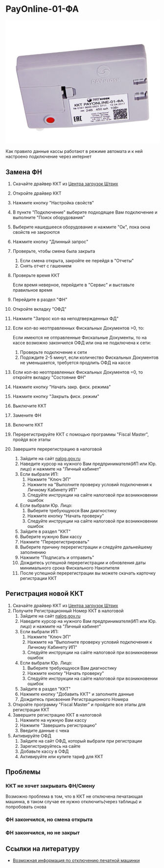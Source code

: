 # PayOnline-01-ФА
![PayOnline01ФА](https://github.com/Barsuchek/Maintenance-Center-Engineer/blob/main/Photo/KKT/PayOnline01ФА.jpg)

Как правило данные кассы работают в режиме автомата и к ней настроено подключение через интернет

## Замена ФН
1. Скачайте драйвер ККТ из [Центра загрузок Штрих](https://www.shtrih-m.ru/support/download/?section_id=all&product_id=all&type_id=all&searchDownloads=Драйвер+ККТ)
2. Откройте драйвер ККТ
3. Нажмите кнопку "Настройка свойств"
4. В пункте "Подключение" выберите подходящее Вам подключение и выполните "Поиск оборудования"
5. Выберите нашедшееся оборудование и нажмите "Ок", пока окна свойств не закроются
6. Нажмите кнопку "Длинный запрос"
7. Проверьте, чтобы смена была закрыта
	
	1. Если смена открыта, закройте ее перейдя в "Отчеты"
	2. Снять отчет с гашением
8. Проверьте время ККТ
	
	Если время неверное, перейдите в "Сервис" и выставьте правильное время
9. Перейдите в раздел "ФН" 
10. Откройте вкладку "ОФД"
11. Нажмите "Запрос кол-ва неподтвержденных ФД"
12. Если кол-во неотправленных Фискальных Документов >0, то:
	
	Если имеются не отправленные Фискальные Документы, то на кассе возможно закончился ОФД или она не подключена к сети:
	1. Проверьте подключение к сети
	2. Подождите 2-5 минут, если количество Фискальных Документов не уменьшается, требуется продлить ОФД на кассе
13. Если кол-во неотправленных Фискальных Документов =0, то откройте вкладку "Состояние ФН"
14. Нажмите кнопку "Начать закр. фиск. режима" 
15. Нажмите кнопку "Закрыть фиск. режим"
16. Выключите ККТ
17. Замените ФН
18. Включите ККТ
19. Перерегистрируйте ККТ с помощью программы "Fiscal Master", пройдя все этапы
20. Завершите перерегистрацию в налоговой
	1. Зайдите на сайт [nalog.gov.ru](https://www.nalog.gov.ru)
	2. Наведите курсор на нужного Вам предпринимателя(ИП или Юр. лицо) и нажмите на "Личный кабинет"
	3. Если выбрали ИП:
		1. Нажмите "Ключ ЭП"
		2. Нажмите на "Выполните проверку условий подключения к Личному Кабинету ИП"
		3. Следуйте инструкции на сайте налоговой при возникновении ошибок
	4. Если выбрали Юр. Лицо:
		1. Выберите требующуюся Вам диагностику
		2. Нажмите кнопку "Начать проверку"
		3. Следуйте инструкции на сайте налоговой при возникновении ошибок
	5. Зайдите в раздел "ККТ"
	6. Выберите нужную Вам кассу
	7. Нажмите "Перерегистрировать"
	8. Выберите причину перерегистрации и следуйте дальнейшему заполнению
	9. Нажмите "Подписать и отправить"
	10. Дождитесь успешной перерегистрации и обновления даты минимального срока Фискального Накопителя
	11. После успешной перерегистрации вы можете скачать карточку регистрации ККТ


## Регистрация новой ККТ
1. Скачайте драйвер ККТ из [Центра загрузок Штрих](https://www.shtrih-m.ru/support/download/?section_id=all&product_id=all&type_id=all&searchDownloads=Драйвер+ККТ)
2. Получите Регистрационный Номер ККТ в налоговой
	1. Зайдите на сайт [nalog.gov.ru](https://www.nalog.gov.ru)
	2. Наведите курсор на нужного Вам предпринимателя(ИП или Юр. лицо) и нажмите на "Личный кабинет"
	3. Если выбрали ИП:
		1. Нажмите "Ключ ЭП"
		2. Нажмите на "Выполните проверку условий подключения к Личному Кабинету ИП"
		3. Следуйте инструкции на сайте налоговой при возникновении ошибок
	4. Если выбрали Юр. Лицо:
		1. Выберите требующуюся Вам диагностику
		2. Нажмите кнопку "Начать проверку"
		3. Следуйте инструкции на сайте налоговой при возникновении ошибок
	5. Зайдите в раздел "ККТ"
	6. Нажмите кнопку "Добавить ККТ" и заполните данные
	7. Дождитесь присвоения Регистрационного Номера
3. Откройте программу "Fiscal Master" и пройдите все этапы для регистрации ККТ
4. Завершите регистрацию ККТ в налоговой
	1. Нажмите на нужную Вам кассу
	2. Нажмите "Завершить регистрацию"
	3. Введите данные с чека
5. Активируйте ОФД
	1. Зайдите на сайт ОФД, который выбрали при регистрации
	2. Зарегистрируйтесь на сайте
	3. Добавьте кассу в ОФД
	4. Активируйте или купите тариф для ККТ

## Проблемы
### ККТ не хочет закрывать ФН/Смену
Возможно проблема в том, что в ККТ не отключена печатающая машинка, в таком случае ее нужно отключить(через таблицы) и попробовать снова

### ФН закончился, но смена открыта


### ФН закончился, но не закрыт


## Ссылки на литературу
* [Возможная информация по отключению печатной машинки](https://forum.shtrih-m-partners.ru/index.php?topic=34157.0)